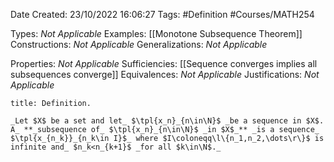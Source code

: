 <div class="topSpace"></div>

Date Created: 23/10/2022 16:06:27
Tags: #Definition #Courses/MATH254

Types: _Not Applicable_
Examples: [[Monotone Subsequence Theorem]]
Constructions: _Not Applicable_
Generalizations: _Not Applicable_

Properties: _Not Applicable_
Sufficiencies: [[Sequence converges implies all subsequences converge]]
Equivalences: _Not Applicable_
Justifications: _Not Applicable_

``` ad-Definition
title: Definition.

_Let $X$ be a set and let_ $\tpl{x_n}_{n\in\N}$ _be a sequence in $X$. A_ **_subsequence of_ $\tpl{x_n}_{n\in\N}$ _in $X$_** _is a sequence_ $\tpl{x_{n_k}}_{n_k\in I}$_ where $I\coloneqq\l\{n_1,n_2,\dots\r\}$ is infinite and_ $n_k<n_{k+1}$ _for all $k\in\N$._

```
